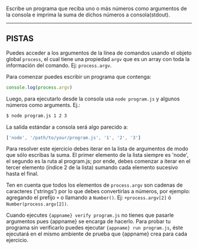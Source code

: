 Escribe un programa que reciba uno o más números como argumentos de la consola e imprima la suma de dichos números a consola(stdout).

----------------------------------------------------------------------
## PISTAS

Puedes acceder a los argumentos de la línea de comandos usando el objeto global `process`, el cual tiene una propiedad `argv` que es un array con toda la información del comando. Ej: `process.argv`.

Para comenzar puedes escribir un programa que contenga:

```js
console.log(process.argv)
```

Luego, para ejecutarlo desde la consola usa `node program.js` y algunos números como arguments. Ej.:

```sh
$ node program.js 1 2 3
```

La salida estándar a consola será algo parecido a:

```js
['node', '/path/to/your/program.js', '1', '2', '3']
```

Para resolver este ejercicio debes iterar en la lista de argumentos de modo que sólo escribas la suma. El primer elemento de la lista siempre es 'node', el segundo es la ruta al program.js; por ende, debes comenzar a iterar en el tercer elemento (índice 2 de la lista) sumando cada elemento sucesivo hasta el final.

Ten en cuenta que todos los elementos de `process.argv` son cadenas de caracteres ('strings') por lo que debes convertirlas a números, por ejemplo: agregando el prefijo `+` o llamando a `Number()`. Ej: `+process.argv[2]` ó `Number(process.argv[2])`.

Cuando ejecutes `{appname} verify program.js` no tienes que pasarle argumentos pues {appname} se encarga de hacerlo. Para probar tu programa sin verificarlo puedes ejecutar `{appname} run program.js`, éste ejecutará en el mismo ambiente de prueba que {appname} crea para cada ejercicio.
